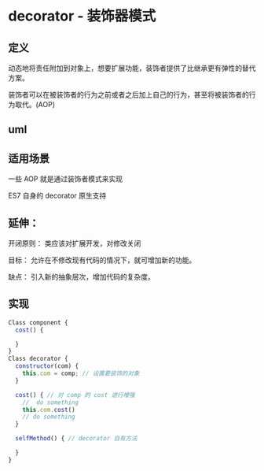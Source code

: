 # decorator - 装饰器模式

## 定义

动态地将责任附加到对象上，想要扩展功能，装饰者提供了比继承更有弹性的替代方案。

装饰者可以在被装饰者的行为之前或者之后加上自己的行为，甚至将被装饰者的行为取代。(AOP)

## uml

## 适用场景

一些 AOP 就是通过装饰者模式来实现

ES7 自身的 decorator 原生支持

## 延伸：

开闭原则： 类应该对扩展开发，对修改关闭

目标： 允许在不修改现有代码的情况下，就可增加新的功能。

缺点： 引入新的抽象层次，增加代码的复杂度。

## 实现

```javascript
Class component {
  cost() {

  }
}
Class decorator {
  constructor(com) {
    this.com = comp; // 设置要装饰的对象
  }

  cost() { // 对 comp 的 cost 进行增强
    //  do something
    this.com.cost()
    // do something
  }

  selfMethod() { // decorator 自有方法

  }
}
```
